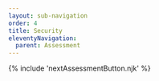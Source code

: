 ```yaml
---
layout: sub-navigation
order: 4
title: Security
eleventyNavigation:
  parent: Assessment
---
```


{% include 'nextAssessmentButton.njk' %}
